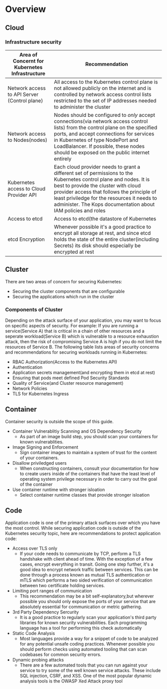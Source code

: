 # Overview

## Cloud
### Infrastructure security

|Area of Concernt for Kubernetes Infrastructure|Recommendation|
|-|-|
|Network access to API Server (Control plane)|All access to the Kubernetes control plane is not allowed publicly on the internet and is controlled by network access control lists restricted to the set of IP addresses needed to administer the cluster|
|Network access to Nodes(nodes)|Nodes should be configured to *only* accept connections(via network access control lists) from the control plane on the specified ports, and accept connections for services in Kubernetes of type NodePort and LoadBalancer. If possible, these nodes should be exposed on the public internet entirely|
|Kubernetes access to Cloud Provider API|Each cloud provider needs to grant a different set of permissions to the Kubernetes control plane and nodes. It is best to provide the cluster with cloud provider access that follows the principle of least priviledge for the resources it needs to administer. The Kops documentation about IAM policies and roles|
|Access to etcd|Access to etcd(the datastore of Kubernetes| should be limited to the control plane only. Depending on your configuration, you should attempt to use etcd over TLS.
|etcd Encryption|Whenever possible it's a good practice to encrypt all storage at rest, and since etcd holds the state of the entire cluster(including Secrets) its disk should especially be encrypted at rest|

## Cluster

There are two areas of concern for securing Kubernetes:

- Securing the cluster components that are configurable
- Securing the applications which run in the cluster

### Components of Cluster

Depending on the attack surface of your application, you may want to focus on specific aspects of security. For example: If you are running a service(Service A) that is critical in a chain of other resources and a seperate workload(Service B) which is vulnerable to a resource exhaustion attack, then the risk of compromising Service A is high if you do not limit the resources of Service B. The following table lists areas of security concerns and recommendations for securing workloads running in Kubernetes:

- RBAC Authorization(Access to the Kubernetes API)
- Authentication
- Application secrets management(and encrypting them in etcd at rest)
- Ensuring that pods meet defined Pod Security Standards
- Quality of Service(and Cluster resource management)
- Network Policies
- TLS for Kubernetes Ingress

## Container

Container security is outside the scope of this guide.

- Container Vulnerablitiy Scanning and OS Dependency Security
    - As part of an image build step, you should scan your containers for known vulnerablities.
- Image Signing and Enforcement
    - Sign container images to maintain a system of trust for the content of your containers.
- Disallow priviledged users
    - When constructing containers, consult your documentation for how to create users inside of the containers that have the least level of operating system privilege necessary in order to carry out the goal of the container
- Use container runtime with stronger isloation
    - Select container runtime classes that provide stronger isloation

## Code

Application code is one of the primary attack surfaces over which you have the most control. While securing application code is outside of the Kubernetes security topic, here are recommendations to protect application code:

- Access over TLS only
    - If your code needs to communicate by TCP, perform a TLS handshake with client ahead of time. With the exception of a few cases, encrypt everything in transit. Going one step further, it's a good idea to encrypt network traffic between services. This can be done through a process known as mutual TLS authentication or mTLS which performs a two sided verification of communication between two certificate holding services.
- Limiting port ranges of communication
    - This recommendation may be a bit self-explanatory,but wherever possible you should only expose the ports of your service that are absolutely essential for communication or metric gathering.
- 3rd Party Dependency Sercurity
    - It is a good practice to regularly scan your application's third party libraries for known security vulnerabilities. Each programming language has a tool for performing this check automatically
- Static Code Analysis
    - Most languages provide a way for a snippet of code to be analyzed for any potential unsafe coding practices. Whenever possible you should perform checks using automated tooling that can scan codebases for common security errors.
- Dynamic probing attacks
    - There are a few automated tools that you can run against your service to try some of the well known service attacks. These include SQL injection, CSRF, and XSS. One of the most popular dynamic analysis tools is the OWASP Xed Attack proxy tool